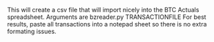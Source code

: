 This will create a csv file that will import nicely into the BTC Actuals spreadsheet. Arguments are bzreader.py TRANSACTIONFILE
For best results, paste all transactions into a notepad sheet so there is no extra formating issues.
